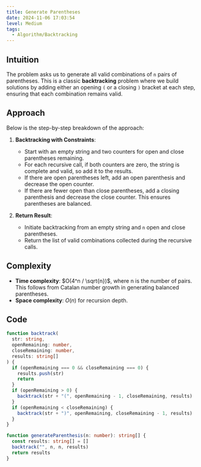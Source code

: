 ```yaml
---
title: Generate Parentheses
date: 2024-11-06 17:03:54
level: Medium
tags:  
  - Algorithm/Backtracking
---
```


## Intuition

The problem asks us to generate all valid combinations of `n` pairs of parentheses. This is a classic **backtracking** problem where we build solutions by adding either an opening `(` or a closing `)` bracket at each step, ensuring that each combination remains valid.

## Approach

Below is the step-by-step breakdown of the approach:

1. **Backtracking with Constraints**:
	- Start with an empty string and two counters for open and close parentheses remaining.
	- For each recursive call, if both counters are zero, the string is complete and valid, so add it to the results.
	- If there are open parentheses left, add an open parenthesis and decrease the open counter.
	- If there are fewer open than close parentheses, add a closing parenthesis and decrease the close counter. This ensures parentheses are balanced.

2. **Return Result**:
	- Initiate backtracking from an empty string and `n` open and close parentheses.
	- Return the list of valid combinations collected during the recursive calls.

## Complexity

- **Time complexity**: $O(4^n / \sqrt{n})$, where n is the number of pairs. This follows from Catalan number growth in generating balanced parentheses.
- **Space complexity**: $O(n)$ for recursion depth.

## Code

```typescript
function backtrack(
  str: string,
  openRemaining: number,
  closeRemaining: number,
  results: string[]
) {
  if (openRemaining === 0 && closeRemaining === 0) {
    results.push(str)
    return
  }
  if (openRemaining > 0) {
    backtrack(str + "(", openRemaining - 1, closeRemaining, results)
  }
  if (openRemaining < closeRemaining) {
    backtrack(str + ")", openRemaining, closeRemaining - 1, results)
  }
}

function generateParenthesis(n: number): string[] {
  const results: string[] = []
  backtrack("", n, n, results)
  return results
}
```
